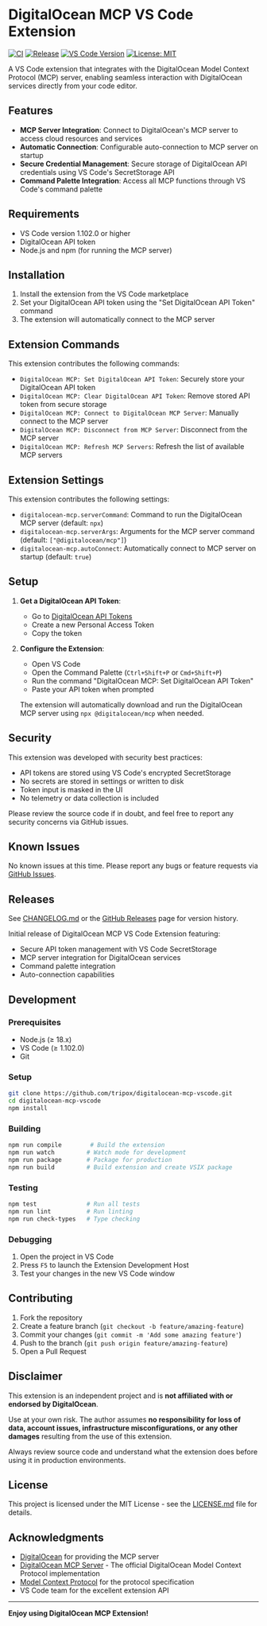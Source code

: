 # DigitalOcean MCP VS Code Extension

[![CI](https://github.com/tripox/digitalocean-mcp-vscode/actions/workflows/ci.yml/badge.svg)](https://github.com/tripox/digitalocean-mcp-vscode/actions/workflows/ci.yml)
[![Release](https://github.com/tripox/digitalocean-mcp-vscode/actions/workflows/release.yml/badge.svg)](https://github.com/tripox/digitalocean-mcp-vscode/actions/workflows/release.yml)
[![VS Code Version](https://img.shields.io/badge/VS%20Code-1.102.0+-blue.svg)](https://code.visualstudio.com/)
[![License: MIT](https://img.shields.io/badge/License-MIT-yellow.svg)](https://opensource.org/licenses/MIT)

A VS Code extension that integrates with the DigitalOcean Model Context Protocol (MCP) server, enabling seamless interaction with DigitalOcean services directly from your code editor.

## Features

- **MCP Server Integration**: Connect to DigitalOcean's MCP server to access cloud resources and services
- **Automatic Connection**: Configurable auto-connection to MCP server on startup
- **Secure Credential Management**: Secure storage of DigitalOcean API credentials using VS Code's SecretStorage API
- **Command Palette Integration**: Access all MCP functions through VS Code's command palette

## Requirements

- VS Code version 1.102.0 or higher
- DigitalOcean API token
- Node.js and npm (for running the MCP server)

## Installation

1. Install the extension from the VS Code marketplace
2. Set your DigitalOcean API token using the "Set DigitalOcean API Token" command
3. The extension will automatically connect to the MCP server

## Extension Commands

This extension contributes the following commands:

* `DigitalOcean MCP: Set DigitalOcean API Token`: Securely store your DigitalOcean API token
* `DigitalOcean MCP: Clear DigitalOcean API Token`: Remove stored API token from secure storage
* `DigitalOcean MCP: Connect to DigitalOcean MCP Server`: Manually connect to the MCP server
* `DigitalOcean MCP: Disconnect from MCP Server`: Disconnect from the MCP server
* `DigitalOcean MCP: Refresh MCP Servers`: Refresh the list of available MCP servers

## Extension Settings

This extension contributes the following settings:

* `digitalocean-mcp.serverCommand`: Command to run the DigitalOcean MCP server (default: `npx`)
* `digitalocean-mcp.serverArgs`: Arguments for the MCP server command (default: `["@digitalocean/mcp"]`)
* `digitalocean-mcp.autoConnect`: Automatically connect to MCP server on startup (default: `true`)

## Setup

1. **Get a DigitalOcean API Token**:
   - Go to [DigitalOcean API Tokens](https://cloud.digitalocean.com/account/api/tokens)
   - Create a new Personal Access Token
   - Copy the token

2. **Configure the Extension**:
   - Open VS Code
   - Open the Command Palette (`Ctrl+Shift+P` or `Cmd+Shift+P`)
   - Run the command "DigitalOcean MCP: Set DigitalOcean API Token"
   - Paste your API token when prompted

   The extension will automatically download and run the DigitalOcean MCP server using `npx @digitalocean/mcp` when needed.

## Security

This extension was developed with security best practices:
- API tokens are stored using VS Code's encrypted SecretStorage
- No secrets are stored in settings or written to disk
- Token input is masked in the UI
- No telemetry or data collection is included

Please review the source code if in doubt, and feel free to report any security concerns via GitHub issues.

## Known Issues

No known issues at this time. Please report any bugs or feature requests via [GitHub Issues](https://github.com/tripox/digitalocean-mcp-vscode/issues).

## Releases

See [CHANGELOG.md](./CHANGELOG.md) or the [GitHub Releases](https://github.com/tripox/digitalocean-mcp-vscode/releases) page for version history.

Initial release of DigitalOcean MCP VS Code Extension featuring:
- Secure API token management with VS Code SecretStorage
- MCP server integration for DigitalOcean services
- Command palette integration
- Auto-connection capabilities

## Development

### Prerequisites
- Node.js (≥ 18.x)
- VS Code (≥ 1.102.0)
- Git

### Setup
```bash
git clone https://github.com/tripox/digitalocean-mcp-vscode.git
cd digitalocean-mcp-vscode
npm install
```

### Building
```bash
npm run compile        # Build the extension
npm run watch         # Watch mode for development
npm run package       # Package for production
npm run build         # Build extension and create VSIX package
```

### Testing
```bash
npm test              # Run all tests
npm run lint          # Run linting
npm run check-types   # Type checking
```

### Debugging
1. Open the project in VS Code
2. Press `F5` to launch the Extension Development Host
3. Test your changes in the new VS Code window

## Contributing

1. Fork the repository
2. Create a feature branch (`git checkout -b feature/amazing-feature`)
3. Commit your changes (`git commit -m 'Add some amazing feature'`)
4. Push to the branch (`git push origin feature/amazing-feature`)
5. Open a Pull Request

## Disclaimer

This extension is an independent project and is **not affiliated with or endorsed by DigitalOcean**.

Use at your own risk. The author assumes **no responsibility for loss of data, account issues, infrastructure misconfigurations, or any other damages** resulting from the use of this extension.

Always review source code and understand what the extension does before using it in production environments.

## License

This project is licensed under the MIT License - see the [LICENSE.md](LICENSE.md) file for details.

## Acknowledgments

- [DigitalOcean](https://www.digitalocean.com/) for providing the MCP server
- [DigitalOcean MCP Server](https://github.com/digitalocean/digitalocean-mcp) - The official DigitalOcean Model Context Protocol implementation
- [Model Context Protocol](https://modelcontextprotocol.io/) for the protocol specification
- VS Code team for the excellent extension API

---

**Enjoy using DigitalOcean MCP Extension!**
